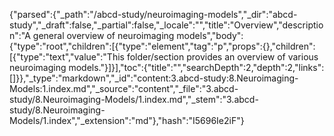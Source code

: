 {"parsed":{"_path":"/abcd-study/neuroimaging-models","_dir":"abcd-study","_draft":false,"_partial":false,"_locale":"","title":"Overview","description":"A general overview of neuroimaging models","body":{"type":"root","children":[{"type":"element","tag":"p","props":{},"children":[{"type":"text","value":"This folder/section provides an overview of various neuroimaging models."}]}],"toc":{"title":"","searchDepth":2,"depth":2,"links":[]}},"_type":"markdown","_id":"content:3.abcd-study:8.Neuroimaging-Models:1.index.md","_source":"content","_file":"3.abcd-study/8.Neuroimaging-Models/1.index.md","_stem":"3.abcd-study/8.Neuroimaging-Models/1.index","_extension":"md"},"hash":"I5696Ie2iF"}